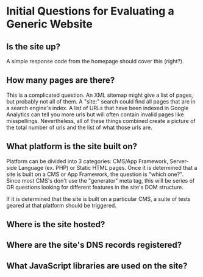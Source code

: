 # Initial Questions for Evaluating a Generic Website

## Is the site up?
A simple response code from the homepage should cover this (right?).

## How many pages are there?
This is a complicated question. An XML sitemap might give a list of pages, but probably not all of them. A "site:" search could find all pages that are in a search engine's index. A list of URLs that have been indexed in Google Analytics can tell you more urls but will often contain invalid pages like misspellings. Nevertheless, all of these things combined create a picture of the total number of urls and the list of what those urls are.

## What platform is the site built on?
Platform can be divided into 3 categories: CMS/App Framework, Server-side Language (ex. PHP) or Static HTML pages. Once it is determined that a site is built on a CMS or App Framework, the question is "which one?". Since most CMS's don't use the "generator" meta tag, this will be series of OR questions looking for different features in the site's DOM structure.

If it is determined that the site is built on a particular CMS, a suite of tests geared at that platform should be triggered.

## Where is the site hosted?

## Where are the site's DNS records registered?

## What JavaScript libraries are used on the site?
